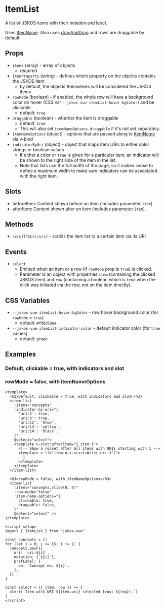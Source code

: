 # ItemList
A list of JSKOS items with their notation and label.

Uses [ItemName](./ItemName). Also uses [dragAndDrop](../utilities/dragAndDrop) and rows are draggable by default.

## Props
- `items` (array) - array of objects
  - required
- `itemProperty` (string) - defines which property on the objects contains the JSKOS item
  - by default, the objects themselves will be considered the JSKOS items
- `rowMode` (boolean) - if enabled, the whole row will have a background color on hover (CSS var `--jskos-vue-itemList-hover-bgColor`) and be clickable
  - default: `true`
- `draggable` (boolean) - whether the item is draggable
  - default: `true`
  - This will also set `itemNameOptions.draggable` if it's not set separately.
- `itemNameOptions` (object) - options that are passed along to [ItemName](./ItemName) via v-bind
- `indicatorByUri` (object) - object that maps item URIs to either color strings or boolean values
  - If either a color or `true` is given for a particular item, an indicator will be shown to the right side of the item in the list.
  - Note that lists use the full width of the page, so it makes sense to define a maximum width to make sure indicators can be associated with the right item.

## Slots
- beforeItem: Content shown before an item (includes parameter `item`).
- afterItem: Content shown after an item (includes parameter `item`).

## Methods
- `scrollToUri(uri)` - scrolls the item list to a certain item via its URI

## Events
- `select`
  - Emitted when an item or a row (if `rowMode` prop is `true`) is clicked.
  - Parameter is an object with properties `item` (containing the clicked JSKOS item) and `row` (containing a boolean which is `true` when the click was initiated via the row, not on the item directly).

## CSS Variables
- `--jskos-vue-itemList-hover-bgColor` - row hover background color (for `rowMode` = `true`)
  - default: `#fdbd58aa`
- `--jskos-vue-itemList-indicator-color` - default indicator color (for `true` values)
  - default: `green`

## Examples

<script setup>
import ItemList from "../../src/components/ItemList.vue"

const concepts = []
for (let i = 0; i <= 15; i += 1) {
  concepts.push({
    uri: `uri:${i}`,
    notation: [`${i}`],
    prefLabel: {
      en: `Concept no. ${i}`,
    },
  })
}

const select = ({ item, row }) => {
  alert(`Item with URI ${item.uri} selected (row: ${row}).`)
}
</script>

<h3>Default, clickable = true, with indicators and slot</h3>
<item-list
  :items="concepts"
  :indicator-by-uri="{
    'uri:2': true,
    'uri:3': true,
    'uri:12': 'blue',
    'uri:13': 'yellow',
    'uri:14': 'black',
  }"
  @select="select">
  <template v-slot:afterItem="{ item }">
    <!-- Show a rocket after all items with URIs starting with 1 -->
    <template v-if="item.uri.startsWith('uri:1')">
      🚀
    </template>
  </template>
</item-list>

<h3>rowMode = false, with itemNameOptions</h3>
<item-list
  :items="concepts.slice(0, 5)"
  :row-mode="false"
  :item-name-options="{
    clickable: true,
    draggable: false,
  }"
  @select="select" />

```vue
<template>
  <h3>Default, clickable = true, with indicators and slot</h3>
  <item-list
    :items="concepts"
    :indicator-by-uri="{
      'uri:2': true,
      'uri:3': true,
      'uri:12': 'blue',
      'uri:13': 'yellow',
      'uri:14': 'black',
    }"
    @select="select">
    <template v-slot:afterItem="{ item }">
      <!-- Show a rocket after all items with URIs starting with 1 -->
      <template v-if="item.uri.startsWith('uri:1')">
        🚀
      </template>
    </template>
  </item-list>

  <h3>rowMode = false, with itemNameOptions</h3>
  <item-list
    :items="concepts.slice(0, 5)"
    :row-mode="false"
    :item-name-options="{
      clickable: true,
      draggable: false,
    }"
    @select="select" />
</template>

<script setup>
import { ItemList } from "jskos-vue"

const concepts = []
for (let i = 0; i <= 15; i += 1) {
  concepts.push({
    uri: `uri:${i}`,
    notation: [`${i}`],
    prefLabel: {
      en: `Concept no. ${i}`,
    },
  })
}

const select = ({ item, row }) => {
  alert(`Item with URI ${item.uri} selected (row: ${row}).`)
}
</script>
```
